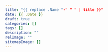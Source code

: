 ```yaml
---
title: "{{ replace .Name "-" " " | title }}"
date: {{ .Date }}
draft: true
categories: []
tags: []
description: ""
relImage: ""
sitemapImage: []
---
```

